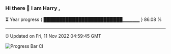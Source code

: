 ### Hi there 👋 I am Harry , 

⏳ Year progress { █████████████████████████▁▁▁▁▁ } 86.08 %

---

⏰ Updated on Fri, 11 Nov 2022 04:59:45 GMT

![Progress Bar CI](https://github.com/duykhang68/duykhang68/workflows/Progress%20Bar%20CI/badge.svg)

